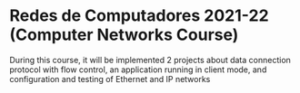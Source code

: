 # Redes de Computadores 2021-22 (Computer Networks Course)

During this course, it will be implemented 2 projects about data connection protocol with flow control, an application running in client mode, and configuration and testing of Ethernet and IP networks
